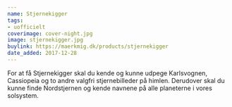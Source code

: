 ```yaml
---
name: Stjernekigger
tags:
- uofficielt
coverimage: cover-night.jpg
image: stjernekigger.jpg
buylink: https://maerkmig.dk/products/stjernekigger
date_added: 2017-12-28
---
```

For at få Stjernekigger skal du kende og kunne udpege Karlsvognen, Cassiopeia og to andre valgfri stjernebilleder på himlen. Derudover skal du kunne finde Nordstjernen og kende navnene på alle planeterne i vores solsystem.
